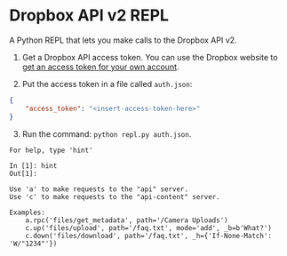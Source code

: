 # Dropbox API v2 REPL

A Python REPL that lets you make calls to the Dropbox API v2.

1. Get a Dropbox API access token.  You can use the Dropbox website to [get an access token for your own account](https://blogs.dropbox.com/developers/2014/05/generate-an-access-token-for-your-own-account/).

2. Put the access token in a file called `auth.json`:

```json
{
    "access_token": "<insert-access-token-here>"
}
```

3. Run the command: `python repl.py auth.json`.

```
For help, type 'hint'

In [1]: hint
Out[1]:

Use 'a' to make requests to the "api" server.
Use 'c' to make requests to the "api-content" server.

Examples:
    a.rpc('files/get_metadata', path='/Camera Uploads')
    c.up('files/upload', path='/faq.txt', mode='add', _b=b'What?')
    c.down('files/download', path='/faq.txt', _h={'If-None-Match': 'W/"1234"'})
```
